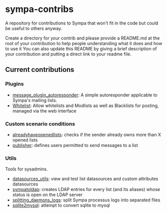 # sympa-contribs

A repository for contributions to Sympa that won't fit in the code but could be
useful to others anyway.

Create a directory for your contrib and please provide a README.md at the root
of your contribution to help people understanding what it does and how to use
it You can also update this README by giving a brief description of your contribution and putting a direct link to your readme file.

## Current contributions

### Plugins

* [message_plugin_autoresponder](plugins/message_plugin_autoresponder/README.md): A simple autoresponder applicable to Sympa's mailing lists.
* [Whitelist](https://github.com/sshipway/sympa-6.2-plugins): Allow whitelists and Modlists as well as Blacklists for posting, managed via the web interface

### Custom scenario conditions

* [alreadyhaveopenedlists](custom-conditions/alreadyhaveopenedlists/README.md): checks if the sender already owns more than X opened lists
* [publisher](custom-conditions/publisher/README.md): defines users permitted to send messages to a list

### Utils

Tools for sysadmins.

* [datasources_utils](utils/datasources_utils/README.md): view and test list datasources and custom attributes datasources
* [sympatoldap](utils/sympatoldap/README.md): creates LDAP entries for every list (and its aliases) whose status is open on the LDAP server
* [splitting_daemons_logs](utils/splitting_daemons_logs/README.md): split Sympa processus logs into separated files
* [sqlite2mysql](utils/sqlite2mysql/README.md): attempt to convert sqlite to mysql
